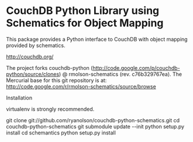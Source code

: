CouchDB Python Library using Schematics for Object Mapping
==========================================================

This package provides a Python interface to CouchDB with object mapping provided
by schematics.

  <http://couchdb.org/>

The project forks couchdb-python (http://code.google.com/p/couchdb-python/source/clones)
@ rmolson-schematics (rev. c76b329767ea).  The Mercurial base for this git repository is at:
http://code.google.com/r/rmolson-schematics/source/browse

Installation

virtualenv is strongly recommended.

git clone git://github.com/ryanolson/couchdb-python-schematics.git
cd couchdb-python-schematics
git submodule update --init
python setup.py install
cd schemantics
python setup.py install
